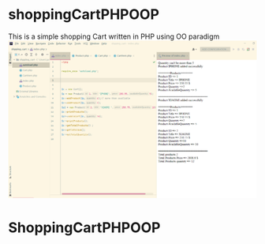 # shoppingCartPHPOOP
This is a simple shopping Cart written in PHP using OO paradigm
![alt text](1.png "static page")
# ShoppingCartPHPOOP
